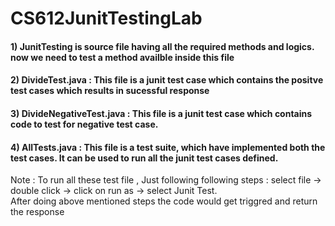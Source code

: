 # CS612JunitTestingLab

#### 1) JunitTesting is source file having all the required methods and logics. now we need to test a method availble inside this file
#### 2) DivideTest.java : This file is a junit test case which contains the positve test cases which results in sucessful response
#### 3) DivideNegativeTest.java : This  file is a junit test case which contains code to test for negative test case.
#### 4) AllTests.java : This file is a test suite, which have implemented both the test cases. It can be used to run all the junit test cases defined.

Note : To run all these test file , Just following following steps : select file -> double click -> click on run as -> select Junit Test.  
After doing above mentioned steps the code would get triggred and return the response
